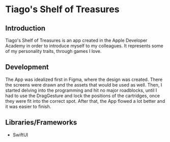 # Tiago's Shelf of Treasures
## Introduction
Tiago's Shelf of Treasures is an app created in the Apple Developer Academy in order to introduce myself to my colleagues. It represents some of my personality traits, through games I love. 

## Development
The App was idealized first in Figma, where the design was created. There the screens were drawn and the assets that would be used as well. 
Then, I started delving into the programming and hit no major roadblocks, until I had to use the DragGesture and lock the positions of the cartridges, once they were fit into the correct spot. 
After that, the App flowed a lot better and it was easier to finish.

## Libraries/Frameworks
- SwiftUI
